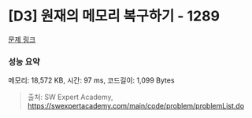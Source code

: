 # [D3] 원재의 메모리 복구하기 - 1289 

[문제 링크](https://swexpertacademy.com/main/code/problem/problemDetail.do?contestProbId=AV19AcoKI9sCFAZN) 

### 성능 요약

메모리: 18,572 KB, 시간: 97 ms, 코드길이: 1,099 Bytes



> 출처: SW Expert Academy, https://swexpertacademy.com/main/code/problem/problemList.do